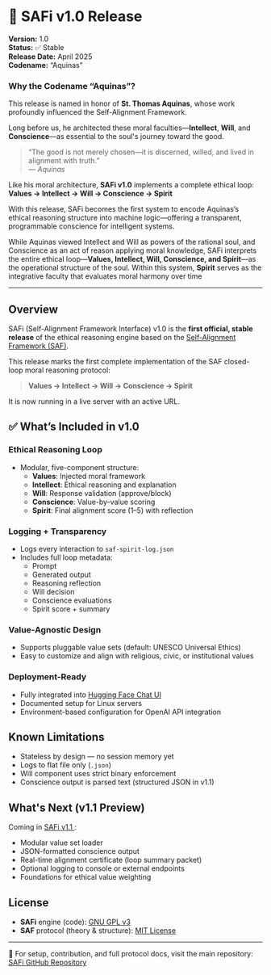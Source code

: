 # 🚀 SAFi v1.0 Release

**Version:** 1.0  
**Status:** ✅ Stable  
**Release Date:** April 2025  
**Codename:** “Aquinas”

### Why the Codename “Aquinas”?

This release is named in honor of **St. Thomas Aquinas**, whose work profoundly influenced the Self-Alignment Framework.

Long before us, he architected these moral faculties—**Intellect**, **Will**, and **Conscience**—as essential to the soul's journey toward the good.

> “The good is not merely chosen—it is discerned, willed, and lived in alignment with truth.”  
> — *Aquinas*

Like his moral architecture, **SAFi v1.0** implements a complete ethical loop:  
**Values → Intellect → Will → Conscience → Spirit**

With this release, SAFi becomes the first system to encode Aquinas’s ethical reasoning structure into machine logic—offering a transparent, programmable conscience for intelligent systems.

While Aquinas viewed Intellect and Will as powers of the rational soul, and Conscience as an act of reason applying moral knowledge, SAFi interprets the entire ethical loop—**Values, Intellect, Will, Conscience, and Spirit**—as the operational structure of the soul. Within this system, **Spirit** serves as the integrative faculty that evaluates moral harmony over time

---

## Overview

SAFi (Self-Alignment Framework Interface) v1.0 is the **first official, stable release** of the ethical reasoning engine based on the [Self-Alignment Framework (SAF)](https://www.selfalignmentframework.com).

This release marks the first complete implementation of the SAF closed-loop moral reasoning protocol:

> **Values → Intellect → Will → Conscience → Spirit**

It is now running in a live server with an active URL. 

## ✅ What’s Included in v1.0

### Ethical Reasoning Loop
- Modular, five-component structure:
  - **Values**: Injected moral framework
  - **Intellect**: Ethical reasoning and explanation
  - **Will**: Response validation (approve/block)
  - **Conscience**: Value-by-value scoring
  - **Spirit**: Final alignment score (1–5) with reflection

### Logging + Transparency
- Logs every interaction to `saf-spirit-log.json`
- Includes full loop metadata:
  - Prompt
  - Generated output
  - Reasoning reflection
  - Will decision
  - Conscience evaluations
  - Spirit score + summary

### Value-Agnostic Design
- Supports pluggable value sets (default: UNESCO Universal Ethics)
- Easy to customize and align with religious, civic, or institutional values

### Deployment-Ready
- Fully integrated into [Hugging Face Chat UI](https://github.com/huggingface/chat-ui)
- Documented setup for Linux servers
- Environment-based configuration for OpenAI API integration

## Known Limitations

- Stateless by design — no session memory yet
- Logs to flat file only (`.json`)
- Will component uses strict binary enforcement
- Conscience output is parsed text (structured JSON in v1.1)


##  What's Next (v1.1 Preview)

Coming in [SAFi v1.1 ](https://github.com/jnamaya/SAFi/?tab=readme-ov-file#%EF%B8%8F-safi-roadmap):
- Modular value set loader
- JSON-formatted conscience output
- Real-time alignment certificate (loop summary packet)
- Optional logging to console or external endpoints
- Foundations for ethical value weighting
  

## License

- **SAFi** engine (code): [GNU GPL v3](https://www.gnu.org/licenses/gpl-3.0.html)  
- **SAF** protocol (theory & structure): [MIT License](https://opensource.org/license/mit)


---

🔗 For setup, contribution, and full protocol docs, visit the main repository:  
[SAFi GitHub Repository](https://github.com/jnamaya/SAFi)
